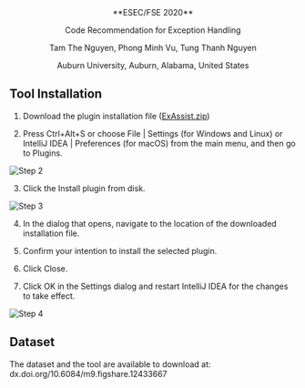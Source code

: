 <center>
**ESEC/FSE 2020**

Code Recommendation for Exception Handling

Tam The Nguyen, Phong Minh Vu, Tung Thanh Nguyen

Auburn University, Auburn, Alabama, United States
</center>

## Tool Installation

1. Download the plugin installation file ([ExAssist.zip](https://bitbucket.org/tamnguyenthe/exassist_repo/raw/87732c699dbb1c3f65232f9b69cfe77663f1f808/ExAssist.zip))

2. Press Ctrl+Alt+S or choose File | Settings (for Windows and Linux) or IntelliJ IDEA | Preferences (for macOS) from the main menu, and then go to Plugins.

![Step 2](https://bitbucket.org/tamnguyenthe/exassist_repo/raw/master/resources/figures/Step2.PNG)

3. Click the Install plugin from disk.

![Step 3](https://bitbucket.org/tamnguyenthe/exassist_repo/raw/master/resources/figures/Step3.PNG)

4. In the dialog that opens, navigate to the location of the downloaded installation file.

5. Confirm your intention to install the selected plugin.

6. Click Close.

7. Click OK in the Settings dialog and restart IntelliJ IDEA for the changes to take effect.

![Step 4](https://bitbucket.org/tamnguyenthe/exassist_repo/raw/master/resources/figures/Step4.PNG)


## Dataset

The dataset and the tool are available to download at: dx.doi.org/10.6084/m9.figshare.12433667
